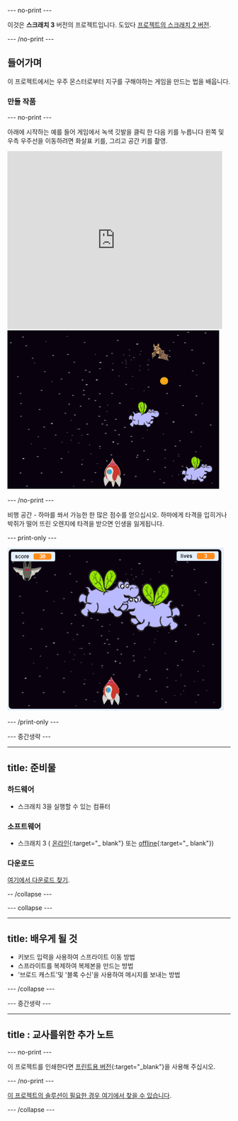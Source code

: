 \--- no-print \---

이것은 **스크래치 3** 버전의 프로젝트입니다. 도있다 [프로젝트의 스크래치 2 버전](https://projects.raspberrypi.org/en/projects/clone-wars-scratch2).

\--- /no-print \---

## 들어가며

이 프로젝트에서는 우주 몬스터로부터 지구를 구해야하는 게임을 만드는 법을 배웁니다.

### 만들 작품

\--- no-print \---

아래에 시작하는 예를 들어 게임에서 녹색 깃발을 클릭 한 다음 키를 누릅니다 <kbd>왼쪽</kbd> 및 <kbd>우측</kbd> 우주선을 이동하려면 화살표 키를, 그리고 <kbd>공간</kbd> 키를 촬영.

<div class="scratch-preview">
  <iframe allowtransparency="true" width="485" height="402" src="https://scratch.mit.edu/projects/embed/276887163/?autostart=false" frameborder="0" scrolling="no"></iframe>
  <img src="images/invaders-final.png">
</div>

\--- /no-print \---

비행 공간 - 하마를 쏴서 가능한 한 많은 점수를 얻으십시오. 하마에게 타격을 입히거나 박쥐가 떨어 뜨린 오렌지에 타격을 받으면 인생을 잃게됩니다.

\--- print-only \---

![내림차순](images/showcase.png)

\--- /print-only \---

\--- 중간생략 \---

* * *

## title: 준비물

### 하드웨어

+ 스크래치 3을 실행할 수 있는 컴퓨터

### 소프트웨어

+ 스크래치 3 ( [온라인](https://rpf.io/scratchon){:target="_ blank"} 또는 [offline](https://rpf.io/scratchoff){:target="_ blank"})

### 다운로드

[여기에서 다운로드 찾기](http://rpf.io/p/en/clone-wars-go).

-- /collapse \---

\--- collapse \---

* * *

## title: 배우게 될 것

+ 키보드 입력을 사용하여 스프라이트 이동 방법
+ 스프라이트를 복제하여 복제본을 만드는 방법
+ '브로드 캐스트'및 '블록 수신'을 사용하여 메시지를 보내는 방법

\--- /collapse \---

\--- 중간생략 \---

* * *

## title : 교사를위한 추가 노트

\--- no-print \---

이 프로젝트를 인쇄한다면 [프린트용 버전](https://projects.raspberrypi.org/en/projects/clone-wars/print){:target="_blank"}을 사용해 주십시오.

\--- /no-print \---

[이 프로젝트의 솔루션이 필요한 경우 여기에서 찾을 수 있습니다](http://rpf.io/p/en/clone-wars-get).

\--- /collapse \---